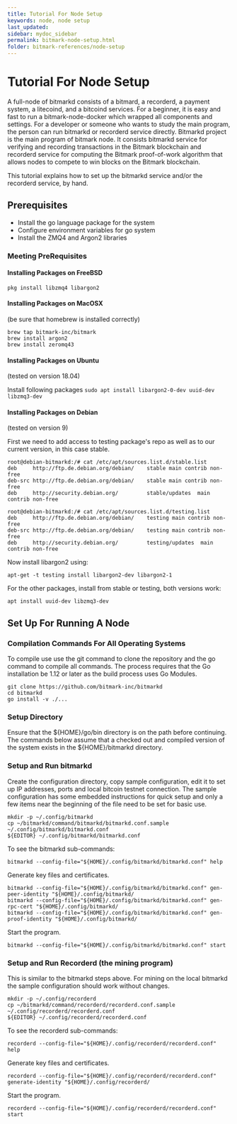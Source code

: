 ```yaml
---
title: Tutorial For Node Setup 
keywords: node, node setup
last_updated: 
sidebar: mydoc_sidebar
permalink: bitmark-node-setup.html
folder: bitmark-references/node-setup
---
```


#  Tutorial For Node Setup 

A full-node of bitmarkd consists of a bitmard, a recorderd, a payment system, a litecoind, and a bitcoind services. For a beginner, it is easy and fast to run a bitmark-node-docker which wrapped all components and settings. For a developer or someone who wants to study the main program, the person can run bitmarkd or recorderd service directly. 
Bitmarkd project is the main program of bitmark node. It consists bitmarkd service for verifying and recording transactions in the Bitmark blockchain and recorderd service for computing the Bitmark proof-of-work algorithm that allows nodes to compete to win blocks on the Bitmark blockchain. 

This tutorial explains how to set up the bitmarkd service and/or the recorderd service, by hand.

## Prerequisites

* Install the go language package for the system
* Configure environment variables for go system
* Install the ZMQ4 and Argon2 libraries


### Meeting PreRequisites

#### Installing Packages on FreeBSD

~~~~~
pkg install libzmq4 libargon2
~~~~~

#### Installing Packages on MacOSX

(be sure that homebrew is installed correctly)
~~~~
brew tap bitmark-inc/bitmark
brew install argon2
brew install zeromq43
~~~~

#### Installing Packages on Ubuntu
(tested on version 18.04)

Install following packages
   `sudo apt install libargon2-0-dev uuid-dev libzmq3-dev`


#### Installing Packages on Debian
(tested on version 9)

First we need to add access to testing package's repo as well as to our current version, in this case stable.
~~~
root@debian-bitmarkd:/# cat /etc/apt/sources.list.d/stable.list
deb     http://ftp.de.debian.org/debian/    stable main contrib non-free
deb-src http://ftp.de.debian.org/debian/    stable main contrib non-free
deb     http://security.debian.org/         stable/updates  main contrib non-free

root@debian-bitmarkd:/# cat /etc/apt/sources.list.d/testing.list
deb     http://ftp.de.debian.org/debian/    testing main contrib non-free
deb-src http://ftp.de.debian.org/debian/    testing main contrib non-free
deb     http://security.debian.org/         testing/updates  main contrib non-free
~~~

Now install libargon2 using:
```
apt-get -t testing install libargon2-dev libargon2-1
```

For the other packages, install from stable or testing, both versions work:
```
apt install uuid-dev libzmq3-dev
```


## Set Up For Running A Node


### Compilation Commands For All Operating Systems
To compile use use the git command to clone the repository and the go command to compile all commands. The process requires that the Go installation be 1.12 or later as the build process uses Go Modules.

```
git clone https://github.com/bitmark-inc/bitmarkd
cd bitmarkd
go install -v ./...
```

### Setup Directory

Ensure that the ${HOME}/go/bin directory is on the path before continuing. The commands below assume that a checked out and compiled version of the system exists in the ${HOME}/bitmarkd directory.

### Setup and Run bitmarkd

Create the configuration directory, copy sample configuration, edit it to set up IP addresses, ports and local bitcoin testnet connection. The sample configuration has some embedded instructions for quick setup and only a few items near the beginning of the file need to be set for basic use.

```
mkdir -p ~/.config/bitmarkd
cp ~/bitmarkd/command/bitmarkd/bitmarkd.conf.sample  ~/.config/bitmarkd/bitmarkd.conf
${EDITOR} ~/.config/bitmarkd/bitmarkd.conf
```
To see the bitmarkd sub-commands:

```
bitmarkd --config-file="${HOME}/.config/bitmarkd/bitmarkd.conf" help
```

Generate key files and certificates.

```
bitmarkd --config-file="${HOME}/.config/bitmarkd/bitmarkd.conf" gen-peer-identity "${HOME}/.config/bitmarkd/
bitmarkd --config-file="${HOME}/.config/bitmarkd/bitmarkd.conf" gen-rpc-cert "${HOME}/.config/bitmarkd/
bitmarkd --config-file="${HOME}/.config/bitmarkd/bitmarkd.conf" gen-proof-identity "${HOME}/.config/bitmarkd/
```
Start the program.

```
bitmarkd --config-file="${HOME}/.config/bitmarkd/bitmarkd.conf" start
```

### Setup and Run Recorderd (the mining program)

This is similar to the bitmarkd steps above. For mining on the local bitmarkd the sample configuration should work without changes.

```
mkdir -p ~/.config/recorderd
cp ~/bitmarkd/command/recorderd/recorderd.conf.sample  ~/.config/recorderd/recorderd.conf
${EDITOR} ~/.config/recorderd/recorderd.conf
```

To see the recorderd sub-commands:

```
recorderd --config-file="${HOME}/.config/recorderd/recorderd.conf" help
```

Generate key files and certificates.

```
recorderd --config-file="${HOME}/.config/recorderd/recorderd.conf" generate-identity "${HOME}/.config/recorderd/
```

Start the program.

```
recorderd --config-file="${HOME}/.config/recorderd/recorderd.conf" start
```
